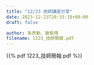 ```yaml
---
title: "12/23 技師講座分享"
date: 2023-12-23T20:33:18+08:00
draft: false

author: 朱彥勳、謝紫翎
filename: 1223_技師簡報.pdf
---
```


{{% pdf 1223_技師簡報.pdf %}}

